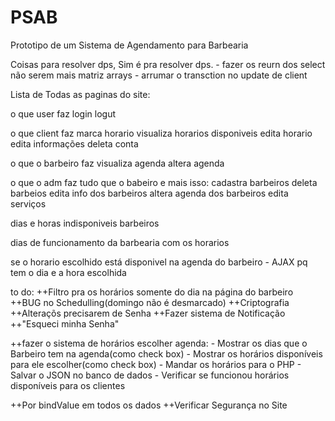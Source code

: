 # PSAB
 Prototipo de um Sistema de Agendamento para Barbearia

Coisas para resolver dps, Sim é pra resolver dps.
    - fazer os reurn dos select não serem mais matriz arrays 
    - arrumar o transction no update de client

Lista de Todas as paginas do site: 

o que user faz
    login
    logut

o que client faz
    marca horario
        visualiza horarios disponiveis
    edita horario
    edita informações
    deleta conta

o que o barbeiro faz
    visualiza agenda
    altera agenda

o que o adm faz 
    tudo que o babeiro e mais isso:
        cadastra barbeiros
        deleta barbeios
        edita info dos barbeiros
        altera agenda dos barbeiros
        edita serviços


dias e horas indisponiveis barbeiros

dias de funcionamento da barbearia com os horarios

se o horario escolhido está disponivel na agenda do barbeiro - AJAX pq tem o dia e a hora escolhida

to do: 
++Filtro pra os horários somente do dia na página do barbeiro
++BUG no Schedulling(domingo não é desmarcado)
++Criptografia
++Alteraçõs precisarem de Senha
++Fazer sistema de Notificação
++"Esqueci minha Senha"

++fazer o sistema de horários escolher agenda:
    - Mostrar os dias que o Barbeiro tem na agenda(como check box)
    - Mostrar os horários disponíveis para ele escolher(como check box)
    - Mandar os horários para o PHP
    - Salvar o JSON no banco de dados
    - Verificar se funcionou horários disponíveis para os clientes

++Por bindValue em todos os dados
++Verificar Segurança no Site